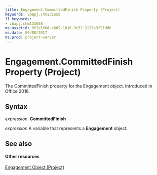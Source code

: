 ```yaml
---
title: Engagement.CommittedFinish Property (Project)
keywords: vbapj.chm131658
f1_keywords:
- vbapj.chm131658
ms.assetid: 9f2e166d-a609-1816-3c52-3127e3f21dd0
ms.date: 06/08/2017
ms.prod: project-server
---
```



# Engagement.CommittedFinish Property (Project)

The CommittedFinish property for the Engagement object. Introduced in Office 2016.


## Syntax

 _expression_. **CommittedFinish**

 _expression_ A variable that represents a **Engagement** object.


## See also


#### Other resources


[Engagement Object (Project)](engagement-object-project.md)

